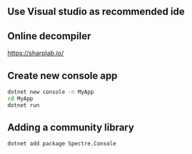
## Use Visual studio as recommended ide

## Online decompiler

https://sharplab.io/

## Create new console app

```bash
dotnet new console -n MyApp
cd MyApp
dotnet run
```

## Adding a community library

```bash
dotnet add package Spectre.Console
```
